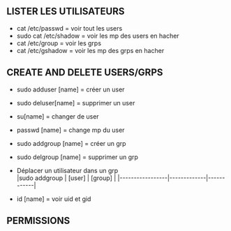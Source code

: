 ## LISTER LES UTILISATEURS 
- cat /etc/passwd = voir tout les users
- sudo cat /etc/shadow = voir les mp des users en hacher
- cat /etc/group = voir les grps
- cat /etc/gshadow =  voir les mp des grps en hacher

## CREATE AND DELETE USERS/GRPS
- sudo adduser [name] = créer un user
- sudo deluser[name] = supprimer un user
- su[name] = changer de user
- passwd [name] = change mp du user
- sudo addgroup [name] = créer un grp
- sudo delgroup [name] = supprimer un grp
- Déplacer un utilisateur dans un grp  
|sudo addgroup   | [user]      | [group]     |
|-----------------|-------------|------------|

- id [name] = voir uid et gid

## PERMISSIONS
 
